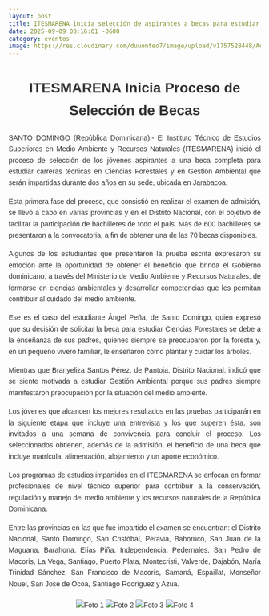 ```yaml
---
layout: post
title: ITESMARENA inicia selección de aspirantes a becas para estudiar Ciencias Forestales y Gestión Ambiental
date: 2025-09-09 08:16:01 -0600
category: eventos
image: https://res.cloudinary.com/duuonteo7/image/upload/v1757528448/Admision%202025/fotos/1.jpg
---
```

<html lang="es">
<head>
    <meta charset="UTF-8">
    <meta name="viewport" content="width=device-width, initial-scale=1.0">
    <title>ITESMARENA Inicia Proceso de Selección de Becas</title>
    <style>
        body {
            font-family: Arial, sans-serif;
            line-height: 1.6;
            margin: 20px;
            text-align: justify;
            color: #333;
        }
        h1 {
            text-align: center;
            margin-bottom: 20px;
        }
        p {
            margin-bottom: 15px;
        }
    </style>
</head>
<body>
    <h1>ITESMARENA Inicia Proceso de Selección de Becas</h1>
    <p>SANTO DOMINGO (República Dominicana).- El Instituto Técnico de Estudios Superiores en Medio Ambiente y Recursos Naturales (ITESMARENA) inició el proceso de selección de los jóvenes aspirantes a una beca completa para estudiar carreras técnicas en Ciencias Forestales y en Gestión Ambiental que serán impartidas durante dos años en su sede, ubicada en Jarabacoa.</p>
    <p>Esta primera fase del proceso, que consistió en realizar el examen de admisión, se llevó a cabo en varias provincias y en el Distrito Nacional, con el objetivo de facilitar la participación de bachilleres de todo el país. Más de 600 bachilleres se presentaron a la convocatoria, a fin de obtener una de las 70 becas disponibles.</p>
    <p>Algunos de los estudiantes que presentaron la prueba escrita expresaron su emoción ante la oportunidad de obtener el beneficio que brinda el Gobierno dominicano, a través del Ministerio de Medio Ambiente y Recursos Naturales, de formarse en ciencias ambientales y desarrollar competencias que les permitan contribuir al cuidado del medio ambiente.</p>
    <p>Ese es el caso del estudiante Ángel Peña, de Santo Domingo, quien expresó que su decisión de solicitar la beca para estudiar Ciencias Forestales se debe a la enseñanza de sus padres, quienes siempre se preocuparon por la foresta y, en un pequeño vivero familiar, le enseñaron cómo plantar y cuidar los árboles.</p>
    <p>Mientras que Branyeliza Santos Pérez, de Pantoja, Distrito Nacional, indicó que se siente motivada a estudiar Gestión Ambiental porque sus padres siempre manifestaron preocupación por la situación del medio ambiente.</p>
    <p>Los jóvenes que alcancen los mejores resultados en las pruebas participarán en la siguiente etapa que incluye una entrevista y los que superen ésta, son invitados a una semana de convivencia para concluir el proceso. Los seleccionados obtienen, además de la admisión, el beneficio de una beca que incluye matrícula, alimentación, alojamiento y un aporte económico.</p>
    <p>Los programas de estudios impartidos en el ITESMARENA se enfocan en formar profesionales de nivel técnico superior para contribuir a la conservación, regulación y manejo del medio ambiente y los recursos naturales de la República Dominicana.</p>
    <p>Entre las provincias en las que fue impartido el examen se encuentran: el Distrito Nacional, Santo Domingo, San Cristóbal, Peravia, Bahoruco, San Juan de la Maguana, Barahona, Elías Piña, Independencia, Pedernales, San Pedro de Macorís, La Vega, Santiago, Puerto Plata, Montecristi, Valverde, Dajabón, María Trinidad Sánchez, San Francisco de Macorís, Samaná, Espaillat, Monseñor Nouel, San José de Ocoa, Santiago Rodríguez y Azua.</p>
    <div style="text-align: center; margin-top: 20px;">
    <img src="https://res.cloudinary.com/duuonteo7/image/upload/v1757528448/Admision%202025/fotos/1.jpg" alt="Foto 1" style="max-width: 100%; height: auto; margin-bottom: 15px;">
    <img src="https://res.cloudinary.com/duuonteo7/image/upload/v1757528448/Admision%202025/fotos/2.jpg" alt="Foto 2" style="max-width: 100%; height: auto; margin-bottom: 15px;">
    <img src="https://res.cloudinary.com/duuonteo7/image/upload/v1757528448/Admision%202025/fotos/3.jpg" alt="Foto 3" style="max-width: 100%; height: auto; margin-bottom: 15px;">
    <img src="https://res.cloudinary.com/duuonteo7/image/upload/v1757528448/Admision%202025/fotos/4.jpg" alt="Foto 4" style="max-width: 100%; height: auto; margin-bottom: 15px;">
</div>
</body>
</html>

